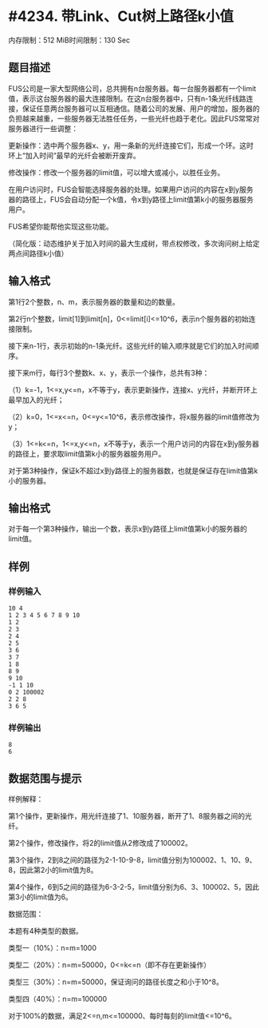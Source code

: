 # #4234. 带Link、Cut树上路径k小值

内存限制：512 MiB时间限制：130 Sec

## 题目描述

FUS公司是一家大型网络公司，总共拥有n台服务器。每一台服务器都有一个limit值，表示这台服务器的最大连接限制。在这n台服务器中，只有n-1条光纤线路连接，保证任意两台服务器可以互相通信。随着公司的发展、用户的增加，服务器的负担越来越重，一些服务器无法胜任任务，一些光纤也趋于老化。因此FUS常常对服务器进行一些调整：

更新操作：选中两个服务器x、y，用一条新的光纤连接它们，形成一个环。这时环上&ldquo;加入时间&rdquo;最早的光纤会被断开废弃。

修改操作：修改一个服务器的limit值，可以增大或减小，以胜任业务。

在用户访问时，FUS会智能选择服务器的处理。如果用户访问的内容在x到y服务器的路径上，FUS会自动分配一个k值，令x到y路径上limit值第k小的服务器服务用户。

FUS希望你能帮他实现这些功能。

（简化版：动态维护关于加入时间的最大生成树，带点权修改，多次询问树上给定两点间路径k小值）

## 输入格式

第1行2个整数，n、m，表示服务器的数量和边的数量。

第2行n个整数，limit[1]到limit[n]，0<=limit[i]<=10^6，表示n个服务器的初始连接限制。

接下来n-1行，表示初始的n-1条光纤。这些光纤的输入顺序就是它们的加入时间顺序。

接下来m行，每行3个整数k、x、y，表示一个操作，总共有3种：

（1）k=-1，1<=x,y<=n，x不等于y，表示更新操作，连接x、y光纤，并断开环上最早加入的光纤；

（2）k=0，1<=x<=n，0<=y<=10^6，表示修改操作，将x服务器的limit值修改为y；

（3）1<=k<=n，1<=x,y<=n，x不等于y，表示一个用户访问的内容在x到y服务器的路径上，要求取limit值第k小的服务器服务用户。

对于第3种操作，保证k不超过x到y路径上的服务器数，也就是保证存在limit值第k小的服务器。

## 输出格式

对于每一个第3种操作，输出一个数，表示x到y路径上limit值第k小的服务器的limit值。

## 样例

### 样例输入

    
    10 4
    1 2 3 4 5 6 7 8 9 10
    1 2
    2 3
    2 4
    2 5
    3 6
    3 7
    1 8
    8 9
    9 10
    -1 1 10
    0 2 100002
    2 2 8
    3 6 5
    

### 样例输出

    
    8
    6
    

## 数据范围与提示

样例解释：

第1个操作，更新操作，用光纤连接了1、10服务器，断开了1、8服务器之间的光纤。

第2个操作，修改操作，将2的limit值从2修改成了100002。

第3个操作，2到8之间的路径为2-1-10-9-8，limit值分别为100002、1、10、9、8，因此第2小的limit值为8。

第4个操作，6到5之间的路径为6-3-2-5，limit值分别为6、3、100002、5，因此第3小的limit值为6。

数据范围：

本题有4种类型的数据。

类型一（10%）：n=m=1000

类型二（20%）：n=m=50000，0<=k<=n（即不存在更新操作）

类型三（30%）：n=m=50000，保证询问的路径长度之和小于10^8。

类型四（40%）：n=m=100000

对于100%的数据，满足2<=n,m<=100000、每时每刻的limit值<=10^6。

